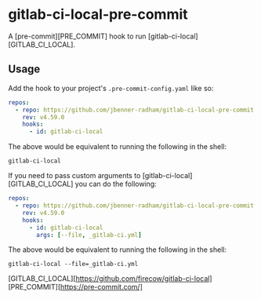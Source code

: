 gitlab-ci-local-pre-commit
==========================
A [pre-commit][PRE_COMMIT] hook to run [gitlab-ci-local][GITLAB_CI_LOCAL].

Usage
-----
Add the hook to your project's `.pre-commit-config.yaml` like so:

```yaml
repos:
  - repo: https://github.com/jbenner-radham/gitlab-ci-local-pre-commit
    rev: v4.59.0
    hooks:
      - id: gitlab-ci-local
```

The above would be equivalent to running the following in the shell:

```shell
gitlab-ci-local
```

If you need to pass custom arguments to [gitlab-ci-local][GITLAB_CI_LOCAL] you can do the following:

```yaml
repos:
  - repo: https://github.com/jbenner-radham/gitlab-ci-local-pre-commit
    rev: v4.59.0
    hooks:
      - id: gitlab-ci-local
        args: [--file, _gitlab-ci.yml] 
```

The above would be equivalent to running the following in the shell:

```shell
gitlab-ci-local --file=_gitlab-ci.yml
```

[GITLAB_CI_LOCAL][https://github.com/firecow/gitlab-ci-local]
[PRE_COMMIT][https://pre-commit.com/]
